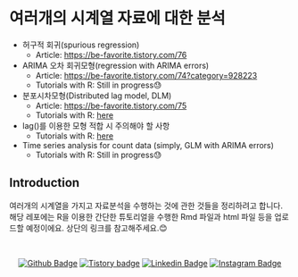 # 여러개의 시계열 자료에 대한 분석
* 허구적 회귀(spurious regression)
  + Article: https://be-favorite.tistory.com/76
* ARIMA 오차 회귀모형(regression with ARIMA errors)
  + Article: https://be-favorite.tistory.com/74?category=928223
  + Tutorials with R: Still in progress😓
* 분포시차모형(Distributed lag model, DLM)
  + Article: https://be-favorite.tistory.com/75
  + Tutorials with R: [here](https://be-favorite.github.io/Multiple_timeseries/CCF%20analysis%20and%20DLM/Tutorials_DLM.html)
* lag()를 이용한 모형 적합 시 주의해야 할 사항
  + Tutorials with R: [here](https://be-favorite.github.io/Multiple_timeseries/Use%20of%20lag()%20function/Tutorials_lag--.html)
* Time series analysis for count data (simply, GLM with ARIMA errors)
  + Tutorials with R: Still in progress😓

## Introduction
여러개의 시계열을 가지고 자료분석을 수행하는 것에 관한 것들을 정리하려고 합니다. 해당 레포에는 R을 이용한 간단한 튜토리얼을 수행한 Rmd 파일과 html 파일 등을 업로드할 예정이에요. 상단의 링크를 참고해주세요.:blush:

<br>

<div align=center>
 
[![Github Badge](http://img.shields.io/badge/-Github%20profile-black?style=flat-square&logo=github&link=https://github.com/be-favorite)](https://github.com/be-favorite) 
[![Tistory badge](https://img.shields.io/badge/-Tistory%20blog-yellow?style=flat-square&logo=Blogger&link=https://be-favorite.tistory.com/)](https://be-favorite.tistory.com/) 
[![Linkedin Badge](https://img.shields.io/badge/-LinkedIn-blue?style=flat-square&logo=Linkedin&logoColor=white&link=https://www.linkedin.com/in/taemo-bang-8b9999184/)](https://www.linkedin.com/in/taemo-bang-8b9999184/) 
[![Instagram Badge](https://img.shields.io/badge/-Instagram-dd2a7b?style=flat-square&logo=instagram&logoColor=white&link=https://www.instagram.com/qkdxoah/)](https://www.instagram.com/qkdxoah/) 

</div>
